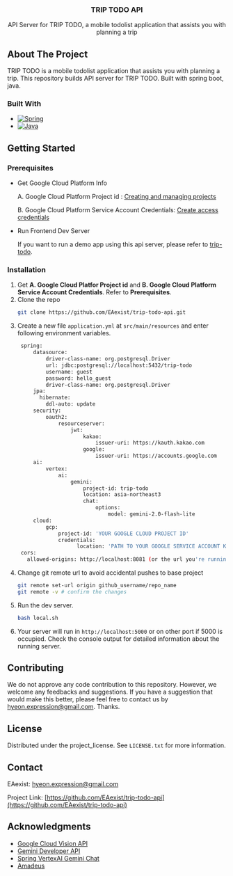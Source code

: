<!-- Improved compatibility of back to top link: See: https://github.com/othneildrew/Best-README-Template/pull/73 -->
<a id="readme-top"></a>
<!--
*** Thanks for checking out the Best-README-Template. If you have a suggestion
*** that would make this better, please fork the repo and create a pull request
*** or simply open an issue with the tag "enhancement".
*** Don't forget to give the project a star!
*** Thanks again! Now go create something AMAZING! :D
-->



<!-- PROJECT SHIELDS -->
<!--
*** I'm using markdown "reference style" links for readability.
*** Reference links are enclosed in brackets [ ] instead of parentheses ( ).
*** See the bottom of this document for the declaration of the reference variables
*** for contributors-url, forks-url, etc. This is an optional, concise syntax you may use.
*** https://www.markdownguide.org/basic-syntax/#reference-style-links
-->


<!-- PROJECT LOGO -->
<div align="center">
<h3 align="center">TRIP TODO API</h3>
  <p align="center">
    API Server for TRIP TODO, a mobile todolist application that assists you with planning a trip 
  </p>
</div>



<!-- TABLE OF CONTENTS -->



<!-- ABOUT THE PROJECT -->
## About The Project

  TRIP TODO is a mobile todolist application that assists you with planning a trip. This repository builds API server for TRIP TODO. Built with spring boot, java.

### Built With

* [![Spring][Spring]][Spring-url]
* [![Java][Java]][Java-url]
  


<!-- GETTING STARTED -->
## Getting Started

### Prerequisites

* Get Google Cloud Platform Info
  
  A.  Google Cloud Platform Project id : [Creating and managing projects](https://cloud.google.com/resource-manager/docs/creating-managing-projects)

  
  B.  Google Cloud Platform Service Account Credentials: [Create access credentials](https://developers.google.com/workspace/guides/create-credentials)

  
* Run Frontend Dev Server

  If you want to run a demo app using this api server, please refer to [trip-todo](https://github.com/EAexist/trip-todo).
  



### Installation

1. Get **A. Google Cloud Platfor Project id** and **B. Google Cloud Platform Service Account Credentials**. Refer to **Prerequisites**.
2. Clone the repo
   ```sh
   git clone https://github.com/EAexist/trip-todo-api.git
   ```
3. Create a new file `application.yml` at `src/main/resources` and enter following environment variables.
   ```sh
    spring:
        datasource:
            driver-class-name: org.postgresql.Driver
            url: jdbc:postgresql://localhost:5432/trip-todo
            username: guest
            password: hello_guest
            driver-class-name: org.postgresql.Driver
        jpa:
          hibernate:
            ddl-auto: update
        security:
            oauth2:
                resourceserver:
                    jwt:
                        kakao:
                            issuer-uri: https://kauth.kakao.com
                        google:
                            issuer-uri: https://accounts.google.com
        ai:
            vertex:
                ai:
                    gemini:
                        project-id: trip-todo
                        location: asia-northeast3
                        chat:
                            options:
                                model: gemini-2.0-flash-lite 
        cloud:
            gcp:
                project-id: 'YOUR GOOGLE CLOUD PROJECT ID'
                credentials:
                      location: 'PATH TO YOUR GOOGLE SERVICE ACCOUNT KEY FILE (Place it under src/main/resources)'
    cors:
      allowed-origins: http://localhost:8081 (or the url you're running client app)
   ```
4. Change git remote url to avoid accidental pushes to base project
   ```sh
   git remote set-url origin github_username/repo_name
   git remote -v # confirm the changes
   ```
5. Run the dev server. 
   ```sh
   bash local.sh
   ```
6. Your server will run in `http://localhost:5000` or on other port if 5000 is occupied. Check the console output for detailed information about the running server.  
   



<!-- CONTRIBUTING -->
## Contributing

We do not approve any code contribution to this repository. However, we welcome any feedbacks and suggestions. If you have a suggestion that would make this better, please feel free to contact us by hyeon.expression@gmail.com. Thanks.  




<!-- LICENSE -->
## License

Distributed under the project_license. See `LICENSE.txt` for more information.  




<!-- CONTACT -->
## Contact

EAexist: hyeon.expression@gmail.com


Project Link: [https://github.com/EAexist/trip-todo-api](https://github.com/EAexist/trip-todo-api)




<!-- ACKNOWLEDGMENTS -->
## Acknowledgments

* [Google Cloud Vision API](https://cloud.google.com/vision/docs)
* [Gemini Developer API](https://ai.google.dev/gemini-api/docs)
* [Spring VertexAI Gemini Chat](https://docs.spring.io/spring-ai/reference/api/chat/vertexai-gemini-chat.html)
* [Amadeus](https://developers.amadeus.com/)



<!-- MARKDOWN LINKS & IMAGES -->
<!-- https://www.markdownguide.org/basic-syntax/#reference-style-links -->
[Spring]: https://img.shields.io/badge/SpringBoot-6DB33F?style=for-the-badge&logo=Spring&logoColor=white
[Spring-url]: https://docs.spring.io/spring-boot/index.html
[Java]: https://img.shields.io/badge/Java-ED8B00?style=for-the-badge&logo=openjdk&logoColor=white
[Java-url]: https://www.oracle.com/java/
